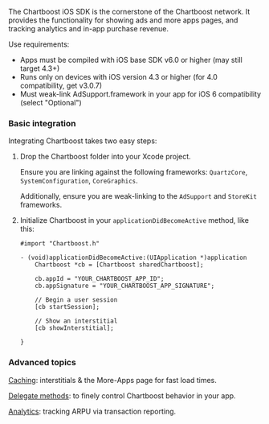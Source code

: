 
The Chartboost iOS SDK is the cornerstone of the Chartboost network. It
provides the functionality for showing ads and  more apps pages, and tracking
analytics and in-app purchase revenue.

Use requirements:
- Apps must be compiled with iOS base SDK v6.0 or higher (may still target 4.3+)
- Runs only on devices with iOS version 4.3 or higher (for 4.0 compatibility, get v3.0.7)
- Must weak-link AdSupport.framework in your app for iOS 6 compatibility (select "Optional")


### Basic integration

Integrating Chartboost takes two easy steps:

 1. Drop the Chartboost folder into your Xcode project.
    
    Ensure you are linking against the following frameworks: `QuartzCore`,
    `SystemConfiguration`, `CoreGraphics`.

    Additionally, ensure you are weak-linking to the `AdSupport` and `StoreKit` frameworks.

 2. Initialize Chartboost in your
    `applicationDidBecomeActive` method, like this:
    
    ```objc
    #import "Chartboost.h"
    
    - (void)applicationDidBecomeActive:(UIApplication *)application        
        Chartboost *cb = [Chartboost sharedChartboost];
        
        cb.appId = "YOUR_CHARTBOOST_APP_ID";
        cb.appSignature = "YOUR_CHARTBOOST_APP_SIGNATURE";
        
        // Begin a user session
        [cb startSession];
        
        // Show an interstitial
        [cb showInterstitial];
        
    }
    ```

### Advanced topics

<a class="article_box" href="/documentation/ios/caching">Caching</a>: interstitials &amp; the More-Apps page for fast load times.

<a class="article_box" href="/documentation/ios/delegation">Delegate methods</a>: to finely control Chartboost behavior in your app.

<a class="article_box" href="/documentation/ios/analytics">Analytics</a>: tracking ARPU via transaction reporting.